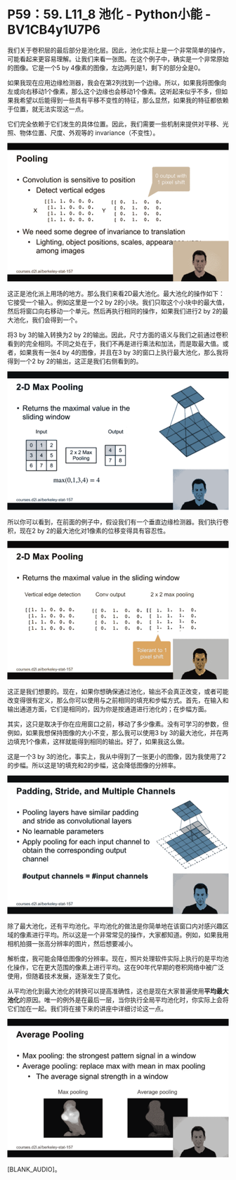 # P59：59. L11_8 池化 - Python小能 - BV1CB4y1U7P6

我们关于卷积层的最后部分是池化层。因此，池化实际上是一个非常简单的操作，可能看起来更容易理解。让我们来看一张图。在这个例子中，确实是一个非常原始的图像。它是一个5 by 4像素的图像，左边两列是1，剩下的部分全是0。

如果我现在应用边缘检测器，我会在第2列找到一个边缘。所以，如果我将图像向左或向右移动1个像素，那么这个边缘也会移动1个像素。这听起来似乎不多，但如果我希望以后能得到一些具有平移不变性的特征，那么显然，如果我的特征都依赖于位置，就无法实现这一点。

它们完全依赖于它们发生的具体位置。因此，我们需要一些机制来提供对平移、光照、物体位置、尺度、外观等的 invariance（不变性）。

![](img/0b81775b89d6c0f48ee1ab2b3f1d5875_1.png)

这正是池化派上用场的地方。那么我们来看2D最大池化。最大池化的操作如下：它接受一个输入。例如这里是一个2 by 2的小块。我们只取这个小块中的最大值，然后将窗口向右移动一个单元。然后再执行相同的操作，如果我们进行2 by 2的最大池化，我们会得到一个。

将3 by 3的输入转换为2 by 2的输出。因此，尺寸方面的语义与我们之前通过卷积看到的完全相同。不同之处在于，我们不再是进行乘法和加法，而是取最大值。或者，如果我有一张4 by 4的图像，并且在3 by 3的窗口上执行最大池化，那么我将得到一个2 by 2的输出，这正是我们右侧看到的。

![](img/0b81775b89d6c0f48ee1ab2b3f1d5875_3.png)

所以你可以看到，在前面的例子中，假设我们有一个垂直边缘检测器。我们执行卷积，现在2 by 2的最大池化对1像素的位移变得具有容忍性。

![](img/0b81775b89d6c0f48ee1ab2b3f1d5875_5.png)

这正是我们想要的。现在，如果你想确保通过池化，输出不会真正改变，或者可能改变得很有定义，那么你可以使用与之前相同的填充和步幅方式。首先，在输入和输出通道方面，它们是相同的，因为你是按通道进行池化的；在步幅方面。

其实，这只是取决于你在应用窗口之前，移动了多少像素。没有可学习的参数，但例如，如果我想保持图像的大小不变，那么我可以使用3 by 3的最大池化，并在两边填充1个像素，这样就能得到相同的输出。好了，如果我这么做。

这是一个3 by 3的池化，事实上，我从中得到了一张更小的图像，因为我使用了2的步幅。所以这是1的填充和2的步幅，这会降低图像的分辨率。

![](img/0b81775b89d6c0f48ee1ab2b3f1d5875_7.png)

除了最大池化，还有平均池化。平均池化的做法是你简单地在该窗口内对感兴趣区域的像素进行平均。所以这是一个非常常见的操作，大家都知道。例如，如果我用相机拍摄一张高分辨率的图片，然后想要减小。

解析度，我可能会降低图像的分辨率。现在，照片处理软件实际上执行的是平均池化操作，它在更大范围的像素上进行平均。这在90年代早期的卷积网络中被广泛使用，但随着技术发展，逐渐发生了变化。

从平均池化到最大池化的转换可以提高准确性，这也是现在大家普遍使用**平均最大池化**的原因。唯一的例外是在最后一层，当你执行全局平均池化时，你实际上会将它们加在一起。我们将在接下来的讲座中详细讨论这一点。

![](img/0b81775b89d6c0f48ee1ab2b3f1d5875_9.png)

[BLANK_AUDIO]。
